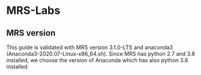 # MRS-Labs
## MRS version
This guide is validated with MRS version 3.1.0-LTS and anaconda3 (Anaconda3-2020.07-Linux-x86_64.sh). Since MRS has python 2.7 and 3.8 installed, we choose the version of Anaconda which has also python 3.8 installed 
